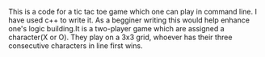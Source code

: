 This is a code for a tic tac toe game which one can play in command line. I have used c++ to write it. As a begginer writing this would help enhance
one's logic building.It is a two-player game which are assigned a character(X or O). They play on a 3x3 grid, whoever has their three consecutive characters in line first
wins.
